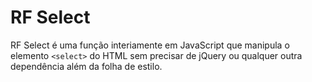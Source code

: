 # RF Select
RF Select é uma função interiamente em JavaScript que manipula o elemento `<select>` do HTML sem precisar de jQuery ou qualquer outra dependência além da folha de estilo. 
